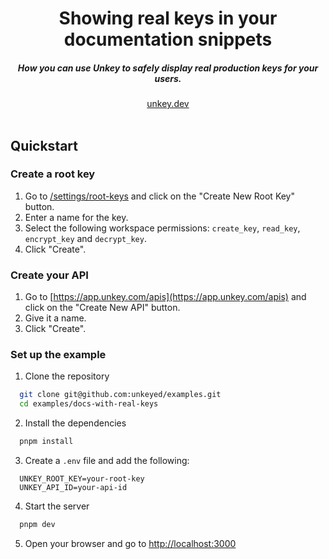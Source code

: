 
<div align="center">
    <h1 align="center">Showing real keys in your documentation snippets</h1>
    <h5>How you can use Unkey to safely display real production keys for your users.</h5>
</div>

<div align="center">
  <a href="https://unkey.dev">unkey.dev</a>
</div>
<br/>


## Quickstart

### Create a root key

1. Go to [/settings/root-keys](https://app.unkey.com/settings/root-key) and click on the "Create New Root Key" button.
2. Enter a name for the key.
3. Select the following workspace permissions: `create_key`, `read_key`, `encrypt_key` and `decrypt_key`.
4. Click "Create".


### Create your API

1. Go to [https://app.unkey.com/apis](https://app.unkey.com/apis) and click on the "Create New API" button.
2. Give it a name.
3. Click "Create".


### Set up the example

1. Clone the repository
```bash
  git clone git@github.com:unkeyed/examples.git
  cd examples/docs-with-real-keys
```

2. Install the dependencies
```bash
  pnpm install
```

3. Create a `.env` file and add the following:
```env
  UNKEY_ROOT_KEY=your-root-key
  UNKEY_API_ID=your-api-id
```

4. Start the server
```bash
  pnpm dev
```

5. Open your browser and go to [http://localhost:3000](http://localhost:3000)
